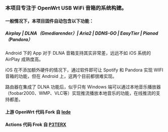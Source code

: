 ### 本项目专注于 OpenWrt USB WiFi 音箱的系统构建。

#### 一般情况下，本项目固件自动包含以下功能：

##### Airplay | DLNA（Gmediarender）| Aria2 | DDNS-GO | EasyTier | Pianod（Pandora）

Android 下的 App 对于 DLNA 音箱支持其实非常差，远远不如 iOS 系统的 AirPlay 成熟度高。

iOS 在不添加额外硬件的情况下，通过软件即可让 Spotify 和 Pandora 实现 WIFI 音箱的功能，但在 Android 上，这两个目前都很难实现。

路由器在集成了 DLNA 功能后，似乎只有 Windows 端可以通过本地音乐播放器（foobar2000、WMP、VLC等）实现推流播放本地音乐的功能，在线推流的支持都差。

#### 上游 OpenWrt 代码 Fork 自 [lede](https://github.com/coolsnowwolf/lede)
#### Actions 代码 Frok 自 [P3TERX](https://github.com/P3TERX/Actions-OpenWrt)

